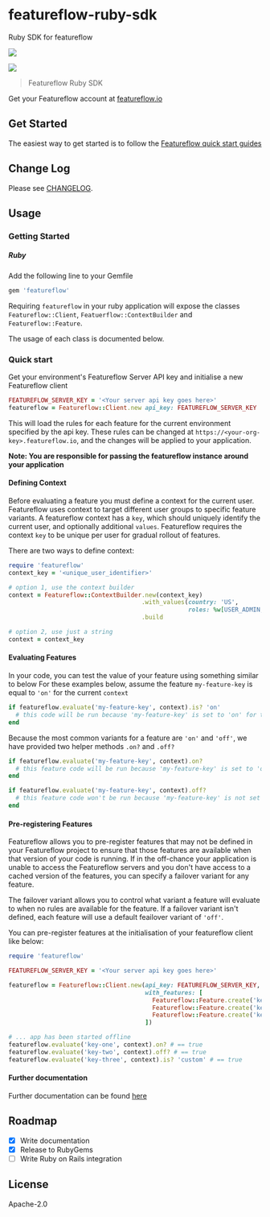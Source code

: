 # featureflow-ruby-sdk
Ruby SDK for featureflow

[![][dependency-img]][dependency-url]

[![][rubygems-img]][rubygems-url]

> Featureflow Ruby SDK

Get your Featureflow account at [featureflow.io](http://www.featureflow.io)

## Get Started

The easiest way to get started is to follow the [Featureflow quick start guides](http://docs.featureflow.io/docs)

## Change Log

Please see [CHANGELOG](https://github.com/featureflow/featureflow-node-sdk/blob/master/CHANGELOG.md).

## Usage

### Getting Started

##### Ruby

Add the following line to your Gemfile

```ruby
gem 'featureflow'
```

Requiring `featureflow` in your ruby application will expose the classes
 `Featureflow::Client`, `Featuerflow::ContextBuilder` and `Featureflow::Feature`.

The usage of each class is documented below.

### Quick start

Get your environment's Featureflow Server API key and initialise a new Featureflow client

```ruby
FEATUREFLOW_SERVER_KEY = '<Your server api key goes here>'
featureflow = Featureflow::Client.new api_key: FEATUREFLOW_SERVER_KEY
```

This will load the rules for each feature for the current environment specified by the api key.
These rules can be changed at `https://<your-org-key>.featureflow.io`, and the changes will be applied to your application.

**Note: You are responsible for passing the featureflow instance around your application**

#### Defining Context

Before evaluating a feature you must define a context for the current user.  
Featureflow uses context to target different user groups to specific feature variants. 
A featureflow context has a `key`, which should uniquely identify the current user, and optionally additional `values`. 
Featureflow requires the context `key` to be unique per user for gradual rollout of features.

There are two ways to define context:
```ruby
require 'featureflow'
context_key = '<unique_user_identifier>'

# option 1, use the context builder
context = Featureflow::ContextBuilder.new(context_key)
                                     .with_values(country: 'US',
                                                  roles: %w[USER_ADMIN, BETA_CUSTOMER])
                                     .build

# option 2, use just a string
context = context_key
```

#### Evaluating Features

In your code, you can test the value of your feature using something similar to below
For these examples below, assume the feature `my-feature-key` is equal to `'on'` for the current `context`
```ruby
if featureflow.evaluate('my-feature-key', context).is? 'on'
  # this code will be run because 'my-feature-key' is set to 'on' for the given context
end
```
Because the most common variants for a feature are `'on'` and `'off'`, we have provided two helper methods `.on?` and `.off?`

```ruby
if featureflow.evaluate('my-feature-key', context).on?
  # this feature code will be run because 'my-feature-key' is set to 'on'
end

if featureflow.evaluate('my-feature-key', context).off?
  # this feature code won't be run because 'my-feature-key' is not set to 'off'
end
```

#### Pre-registering Features

Featureflow allows you to pre-register features that may not be defined in your Featureflow project to ensure that those 
features are available when that version of your code is running. 
If in the off-chance your application is unable to access the Featureflow servers and you don't have access 
to a cached version of the features, you can specify a failover variant for any feature. 

The failover variant allows you to control what variant a feature will evaluate to when no rules are available for the feature.
If a failover variant isn't defined, each feature will use a default feailover variant of `'off'`.

You can pre-register features at the initialisation of your featureflow client like below:

```ruby
require 'featureflow'

FEATUREFLOW_SERVER_KEY = '<Your server api key goes here>'

featureflow = Featureflow::Client.new(api_key: FEATUREFLOW_SERVER_KEY,
                                      with_features: [
                                        Featureflow::Feature.create('key-one', 'on'),
                                        Featureflow::Feature.create('key-two'),
                                        Featureflow::Feature.create('key-three', 'custom'),
                                      ])

# ... app has been started offline
featureflow.evaluate('key-one', context).on? # == true
featureflow.evaluate('key-two', context).off? # == true
featureflow.evaluate('key-three', context).is? 'custom' # == true

```

#### Further documentation
Further documentation can be found [here](http://docs.featureflow.io/docs)

## Roadmap
- [x] Write documentation
- [x] Release to RubyGems
- [ ] Write Ruby on Rails integration

## License

Apache-2.0

[rubygems-url]: https://rubygems.org/gems/featureflow
[rubygems-img]: https://badge.fury.io/rb/featureflow.png

[dependency-url]: https://www.featureflow.io
[dependency-img]: https://www.featureflow.io/wp-content/uploads/2016/12/featureflow-web.png